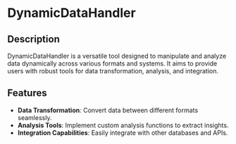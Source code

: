 # DynamicDataHandler
## Description
DynamicDataHandler is a versatile tool designed to manipulate and analyze data dynamically across various formats and systems. It aims to provide users with robust tools for data transformation, analysis, and integration.

## Features
- **Data Transformation**: Convert data between different formats seamlessly.
- **Analysis Tools**: Implement custom analysis functions to extract insights.
- **Integration Capabilities**: Easily integrate with other databases and APIs.
